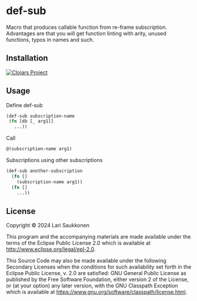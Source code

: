 # def-sub

Macro that produces callable function from re-frame subscription. Advantages are that you will get function linting with arity, unused functions, typos in names and such.

## Installation

[![Clojars Project](https://img.shields.io/clojars/v/org.clojars.ralii/def-sub.svg)](https://clojars.org/org.clojars.ralii/def-sub)


## Usage

Define def-sub
``` clojure
(def-sub subscription-name
 (fn [db [_ arg1]]
   ...))
```

Call

``` clojure
@(subscription-name arg1)

```

Subscriptions using other subscriptions

``` clojure
(def-sub another-subscription
  (fn []
    (subscription-name arg1))
  (fn []
    ...))
```
## License

Copyright © 2024 Lari Saukkonen

This program and the accompanying materials are made available under the
terms of the Eclipse Public License 2.0 which is available at
http://www.eclipse.org/legal/epl-2.0.

This Source Code may also be made available under the following Secondary
Licenses when the conditions for such availability set forth in the Eclipse
Public License, v. 2.0 are satisfied: GNU General Public License as published by
the Free Software Foundation, either version 2 of the License, or (at your
option) any later version, with the GNU Classpath Exception which is available
at https://www.gnu.org/software/classpath/license.html.
